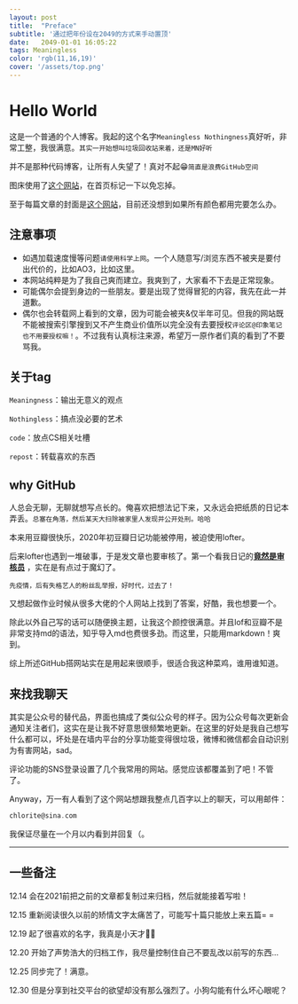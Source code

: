 ```yaml
---
layout: post
title:  "Preface"
subtitle: '通过把年份设在2049的方式来手动置顶'
date:   2049-01-01 16:05:22
tags: Meaningless
color: 'rgb(11,16,19)'
cover: '/assets/top.png'
---
```


# Hello World

这是一个普通的个人博客。我起的这个名字`Meaningless Nothingness`真好听，非常工整，我很满意。`其实一开始想叫垃圾回收站来着，还是MN好听`

并不是那种代码博客，让所有人失望了！真对不起😁`简直是浪费GitHub空间`

图床使用了[这个网站](http://sm.ms)，在首页标记一下以免忘掉。

至于每篇文章的封面是[这个网站](https://nipponcolors.com/)，目前还没想到如果所有颜色都用完要怎么办。

## 注意事项

- 如遇加载速度慢等问题`请使用科学上网`。一个人随意写/浏览东西不被夹是要付出代价的，比如AO3，比如这里。
- 本网站纯粹是为了我自己爽而建立。我爽到了，大家看不下去是正常现象。
- 可能偶尔会提到身边的一些朋友。要是出现了觉得冒犯的内容，我先在此一并道歉。
- 偶尔也会转载网上看到的文章，因为可能会被夹&仅半年可见。但我的网站既不能被搜索引擎搜到又不产生商业价值所以完全没有去要授权`评论区@印象笔记也不用要授权嘛！`。不过我有认真标注来源，希望万一原作者们真的看到了不要骂我。

## 关于tag

`Meaningness`：输出无意义的观点

`Nothingless`：搞点没必要的艺术

`code`：放点CS相关吐槽

`repost`：转载喜欢的东西

## why GitHub

人总会无聊，无聊就想写点长的。俺喜欢把想法记下来，又永远会把纸质的日记本弄丢。`总塞在角落，然后某天大扫除被家里人发现并公开处刑。哈哈`

本来用豆瓣很快乐，2020年初豆瓣日记功能被停用，被迫使用lofter。

后来lofter也遇到一堆破事，于是发文章也要审核了。第一个看我日记的<u>**竟然是审核员**</u> ，实在是有点过于魔幻了。

`先疫情，后有失格艺人的粉丝乱举报，好时代，过去了！`

又想起做作业时候从很多大佬的个人网站上找到了答案，好酷，我也想要一个。



除此以外自己写的话可以随便换主题，让我这个颜控很满意。并且lof和豆瓣不是非常支持md的语法，知乎导入md也费很多劲。而这里，只能用markdown！爽到。

综上所述GitHub搭网站实在是用起来很顺手，很适合我这种菜鸡，谁用谁知道。



## 来找我聊天

其实是公众号的替代品，界面也搞成了类似公众号的样子。因为公众号每次更新会通知关注者们，这实在是让我不好意思很频繁地更新。在这里的好处是我自己想写什么都可以，坏处是在墙内平台的分享功能变得很垃圾，微博和微信都会自动识别为有害网站，sad。

评论功能的SNS登录设置了几个我常用的网站。感觉应该都覆盖到了吧！不管了。

Anyway，万一有人看到了这个网站想跟我整点几百字以上的聊天，可以用邮件：
```c
chlorite@sina.com
```

我保证尽量在一个月以内看到并回复（。



---

## 一些备注

12.14 会在2021前把之前的文章都复制过来归档，然后就能接着写啦！

12.15 重新阅读很久以前的矫情文字太痛苦了，可能写十篇只能放上来五篇= =

12.19 起了很喜欢的名字，我真是小天才👩‍💻

12.20 开始了声势浩大的归档工作，我尽量控制住自己不要乱改以前写的东西…

12.25 同步完了！满意。

12.30 但是分享到社交平台的欲望却没有那么强烈了。小狗勾能有什么坏心眼呢？